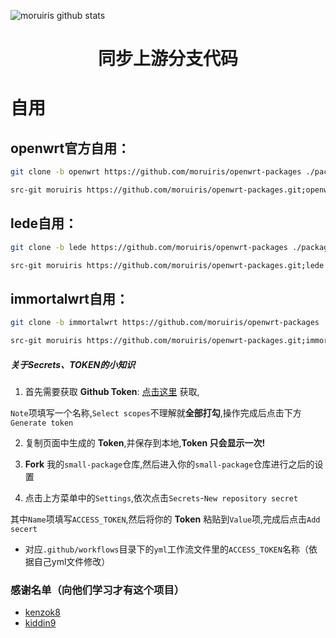 ![moruiris github stats](https://github-readme-stats.vercel.app/api?username=moruiris&show_icons=true&theme=merko)
<div align="center">
<h1 align="center">同步上游分支代码</h1>
</div>

# 自用
## openwrt官方自用：
```bash
git clone -b openwrt https://github.com/moruiris/openwrt-packages ./package/moruiris
```
```bash
src-git moruiris https://github.com/moruiris/openwrt-packages.git;openwrt
```
## lede自用：
```bash
git clone -b lede https://github.com/moruiris/openwrt-packages ./package/moruiris
```
```bash
src-git moruiris https://github.com/moruiris/openwrt-packages.git;lede
```
## immortalwrt自用：
```bash
git clone -b immortalwrt https://github.com/moruiris/openwrt-packages ./package/moruiris
```
```bash
src-git moruiris https://github.com/moruiris/openwrt-packages.git;immortalwrt
```






##### 关于Secrets、TOKEN的小知识

1. 首先需要获取 **Github Token**: [点击这里](https://github.com/settings/tokens/new) 获取,

 `Note`项填写一个名称,`Select scopes`不理解就**全部打勾**,操作完成后点击下方`Generate token`

2. 复制页面中生成的 **Token**,并保存到本地,**Token 只会显示一次!**

3. **Fork** 我的`small-package`仓库,然后进入你的`small-package`仓库进行之后的设置

4. 点击上方菜单中的`Settings`,依次点击`Secrets`-`New repository secret`

其中`Name`项填写`ACCESS_TOKEN`,然后将你的 **Token** 粘贴到`Value`项,完成后点击`Add secert`

* 对应`.github/workflows`目录下的`yml`工作流文件里的`ACCESS_TOKEN`名称（依据自己yml文件修改）



### 感谢名单（向他们学习才有这个项目）
- [kenzok8](https://github.com/kenzok8/small-package)
- [kiddin9](https://github.com/kiddin9/openwrt-packages)
